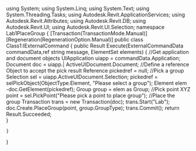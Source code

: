 using System;
using System.Linq;
using System.Text;
using System.Threading.Tasks;
using Autodesk.Revit.ApplicationServices;
using Autodesk.Revit.Attributes;
using Autodesk.Revit.DB;
using Autodesk.Revit.UI;
using Autodesk.Revit.UI.Selection;
namespace Lab1PlaceGroup
{
    [Transaction(TransactionMode.Manual)]
    [Regeneration(RegenerationOption.Manual)]
    public class Class1:IExternalCommand
    {
        public Result Execute(ExternalCommandData commandData,ref string message, ElementSet elements)
        {
            //Get application and document objects
            UIApplication uiapp = commandData.Application;
            Document doc = uiapp.| ActiveUIDocument.Document;
            //Define a reference Object to accept the pick result
            Reference pickedref = null;
            //Pick a group
            Selection sel = uiapp.ActiveUIDocument.Selection;
            pickedref = selPickObject(ObjectType.Element, "Please select a group");
            Element elem -doc.GetElement(pickedref);
            Group group = elem as Group;
            //Pick point
            XYZ point = sel.PickPoint("Please pick a point to place group");
            //Place the group
            Transaction trans = new Transaction(doc);
            trans.Start("Lab");
            doc.Create.PlaceGroup(point, group.GroupType);
            trans.Commit();
            return Result.Succeeded;        
        }
       
    }
}
